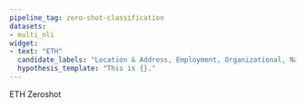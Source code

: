 ```yaml
---
pipeline_tag: zero-shot-classification
datasets:
- multi_nli
widget:
- text: "ETH"
  candidate_labels: "Location & Address, Employment, Organizational, Name, Service, Studies, Science"
  hypothesis_template: "This is {}." 
---
```


ETH Zeroshot
